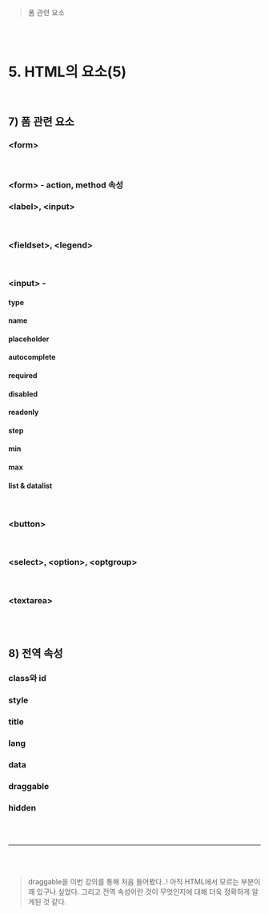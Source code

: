 > 폼 관련 요소

<br>
<br>

# 5. HTML의 요소(5)
  
<br>

## 7) 폼 관련 요소
### &lt;form&gt;


<br>

### &lt;form&gt; - action, method 속성

### &lt;label&gt;, &lt;input&gt;

<br>

### &lt;fieldset&gt;, &lt;legend&gt;

<br>

### &lt;input&gt; -  
#### type
#### name
#### placeholder
#### autocomplete
#### required
#### disabled
#### readonly
#### step
#### min
#### max
#### list & datalist

<br>

### &lt;button&gt;

<br>

### &lt;select&gt;, &lt;option&gt;, &lt;optgroup&gt;

<br>

### &lt;textarea&gt;

<br>
<br>

## 8) 전역 속성
### class와 id
### style
### title
### lang
### data
### draggable
### hidden

<br>
<br>

------

<br>
<br>

> draggable을 이번 강의를 통해 처음 들어봤다..! 아직 HTML에서 모르는 부분이 꽤 있구나 싶었다.
> 그리고 전역 속성이란 것이 무엇인지에 대해 더욱 정확하게 알게된 것 같다. 